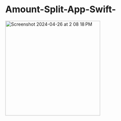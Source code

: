 # Amount-Split-App-Swift-

<img width="297" alt="Screenshot 2024-04-26 at 2 08 18 PM" src="https://github.com/Omveer99/Amount-Split-App-Swift-/assets/109145701/0b78e906-fafe-488a-9ba7-81afea01e618">
